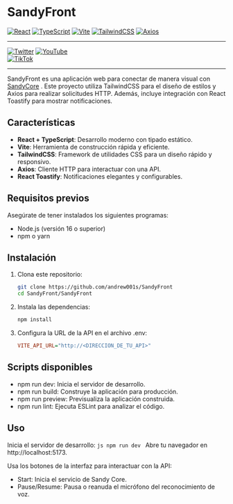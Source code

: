 # SandyFront


[![React](https://img.shields.io/badge/React-20232A?style=flat&logo=react&logoColor=61DAFB)](https://reactjs.org/) 
[![TypeScript](https://img.shields.io/badge/TypeScript-007ACC?style=flat&logo=typescript&logoColor=white)](https://www.typescriptlang.org/) 
[![Vite](https://img.shields.io/badge/Vite-646CFF?style=flat&logo=vite&logoColor=white)](https://vitejs.dev/) 
[![TailwindCSS](https://img.shields.io/badge/TailwindCSS-38B2AC?style=flat&logo=tailwind-css&logoColor=white)](https://tailwindcss.com/) 
[![Axios](https://img.shields.io/badge/Axios-5A29E4?style=flat&logo=axios&logoColor=white)](https://axios-http.com/) 

---

[![Twitter](https://img.shields.io/badge/Twitch-9146FF?style=flat&logo=twitch&logoColor=white)](https://www.twitch.tv/elshandrew)  [![YouTube](https://img.shields.io/badge/YouTube-FF0000?style=flat&logo=youtube&logoColor=white)](https://www.youtube.com/@shandrew)  
[![TikTok](https://img.shields.io/badge/TikTok-000000?style=flat&logo=tiktok&logoColor=white)](https://www.tiktok.com/@elshandrew)

---

SandyFront es una aplicación web para conectar de manera visual con [SandyCore](https://github.com/andrew001s/SandyCore)
. Este proyecto utiliza TailwindCSS para el diseño de estilos y Axios para realizar solicitudes HTTP. Además, incluye integración con React Toastify para mostrar notificaciones.

## Características

- **React + TypeScript**: Desarrollo moderno con tipado estático.
- **Vite**: Herramienta de construcción rápida y eficiente.
- **TailwindCSS**: Framework de utilidades CSS para un diseño rápido y responsivo.
- **Axios**: Cliente HTTP para interactuar con una API.
- **React Toastify**: Notificaciones elegantes y configurables.

## Requisitos previos

Asegúrate de tener instalados los siguientes programas:

- Node.js (versión 16 o superior)
- npm o yarn

## Instalación

1. Clona este repositorio:

   ```bash
   git clone https://github.com/andrew001s/SandyFront
   cd SandyFront/SandyFront
2. Instala las dependencias:
    ```js
    npm install
    ```
3. Configura la URL de la API en el archivo .env:
    ```ini
    VITE_API_URL="http://<DIRECCION_DE_TU_API>"
    ```
## Scripts disponibles

- npm run dev: Inicia el servidor de desarrollo.
- npm run build: Construye la aplicación para producción.
- npm run preview: Previsualiza la aplicación construida.
- npm run lint: Ejecuta ESLint para analizar el código.

## Uso
Inicia el servidor de desarrollo:
    ```js
    npm run dev
    ```
Abre tu navegador en http://localhost:5173.

Usa los botones de la interfaz para interactuar con la API:

- Start: Inicia el servicio de Sandy Core.
- Pause/Resume: Pausa o reanuda el micrófono del reconocimiento de voz.

